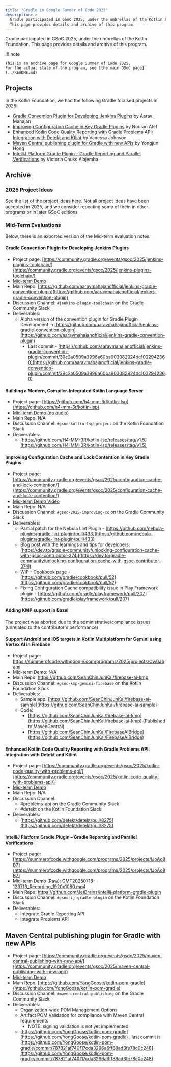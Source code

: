 ```yaml
---
title: "Gradle in Google Summer of Code 2025"
description: >
  Gradle participated in GSoC 2025, under the umbrellas of the Kotlin Foundation.
  This page provides details and archive of this program.
---
```


Gradle participated in GSoC 2025, under the umbrellas of the Kotlin Foundation.
This page provides details and archive of this program.

!!! note

    This is an archive page for Google Summer of Code 2025.
    For the actual state of the program, see [the main GSoC page](../README.md)

## Projects

In the Kotlin Foundation, we had the following Gradle focused projects in 2025:

- [Gradle Convention Plugin for Developing Jenkins Plugins](./jenkins-plugins-toolchain.md) by Aarav Mahajan
- [Improving Configuration Cache in Key Gradle Plugins](./configuration-cache-and-lock-contention.md) by Nouran Atef
- [Enhanced Kotlin Code Quality Reporting with Gradle Problems API: Integration with Detekt and Ktlint](./kotlin-code-quality-with-problems-api.md) by Vanessa Johnson
- [Maven Central publishing plugin for Gradle with new APIs](./maven-central-publishing-with-new-api.md) by Yongjun Hong
- [IntelliJ Platform Gradle Plugin – Gradle Reporting and Parallel Verifications](./intellij-platform-gradle-plugin.md) by Victoria Chuks Alajemba

## Archive

### 2025 Project Ideas

See the list of the project ideas [here](./project-ideas.md).
Not all project ideas have been accepted in 2025,
and we consider repeating some of them in other programs or in later GSoC editions

### Mid-Term Evaluations

Below, there is an exported version of the Mid-term evaluation notes.

#### Gradle Convention Plugin for Developing Jenkins Plugins

* Project page: [https://community.gradle.org/events/gsoc/2025/jenkins-plugins-toolchain/](https://community.gradle.org/events/gsoc/2025/jenkins-plugins-toolchain/)   
* [Mid-term Demo](https://drive.google.com/file/d/1VaGFiRP466RS1FyaT6rT7xskZKXJ50x_/view?usp=drive_link)   
* Main Repo: [https://github.com/aaravmahajanofficial/jenkins-gradle-convention-plugin](https://github.com/aaravmahajanofficial/jenkins-gradle-convention-plugin)   
* Discussion Channel: `#jenkins-plugin-toolchain` on the Gradle Community Slack   
* Deliverables:  
  * Alpha version of the convention plugin for Gradle Plugin Development in [https://github.com/aaravmahajanofficial/jenkins-gradle-convention-plugin](https://github.com/aaravmahajanofficial/jenkins-gradle-convention-plugin)   
    * Last commit \- [https://github.com/aaravmahajanofficial/jenkins-gradle-convention-plugin/commit/39c2a0509a3996a60ba903082924dc1032942360](https://github.com/aaravmahajanofficial/jenkins-gradle-convention-plugin/commit/39c2a0509a3996a60ba903082924dc1032942360) 

#### Building a Modern, Compiler-Integrated Kotlin Language Server

* Project page: [https://github.com/h4-mm-3r/kotlin-lsp](https://github.com/h4-mm-3r/kotlin-lsp)  
* [Mid-term Demo (no audio)](https://drive.google.com/file/d/1vWBwxK8pWeLDJQAuV-B4mSm-ET6R3UnD/view?usp=drive_link)   
* Main Repo: N/A  
* Discussion Channel: `#gsoc-kotlin-lsp-project` on the Kotlin Foundation Slack
* Deliverables:  
  * [https://github.com/H4-MM-3R/kotlin-lsp/releases/tag/v1.5](https://github.com/H4-MM-3R/kotlin-lsp/releases/tag/v1.5)

#### Improving Configuration Cache and Lock Contention in Key Gradle Plugins

* Project page: [https://community.gradle.org/events/gsoc/2025/configuration-cache-and-lock-contention/](https://community.gradle.org/events/gsoc/2025/configuration-cache-and-lock-contention/)   
* [Mid-term Demo Video](https://drive.google.com/file/d/1c8CXnyQpNG0WQOWdWbe-gbxOPOufQAcD/view?usp=drive_link)
* Main Repo: N/A  
* Discussion Channel: `#gsoc-2025-improving-cc` on the Gradle Community Slack  
* Deliverables:  
  * Partial patch for the Nebula Lint Plugin \-  [https://github.com/nebula-plugins/gradle-lint-plugin/pull/433](https://github.com/nebula-plugins/gradle-lint-plugin/pull/433)
  * Blog post with the learnings and tips for developers: [https://dev.to/gradle-community/unlocking-configuration-cache-with-gsoc-contributor-374l](https://dev.to/gradle-community/unlocking-configuration-cache-with-gsoc-contributor-374l)   
  * WiP \- Cookbook page \- [https://github.com/gradle/cookbook/pull/52](https://github.com/gradle/cookbook/pull/52)
  * Fixing Configuration Cache compatibility issue in Play Framework plugin \- [https://github.com/gradle/playframework/pull/207](https://github.com/gradle/playframework/pull/207) 

#### Adding KMP support in Bazel

The project was aborted due to the administrative/compliance issues (unrelated to the contributor's performance)

#### Support Android and iOS targets in Kotlin Multiplatform for Gemini using Vertex AI in Firebase

* Project page: https://summerofcode.withgoogle.com/programs/2025/projects/Ow6J6ami  
* Mid-term Demo: N/A
* Main Repo: https://github.com/SeanChinJunKai/firebase-ai-kmp  
* Discussion Channel: `#gsoc-kmp-gemini-firebase` on the Kotlin Foundation Slack  
* Deliverables:  
  * Sample app: [https://github.com/SeanChinJunKai/firebase-ai-sample](https://github.com/SeanChinJunKai/firebase-ai-sample)  
  * Code:   
    * [https://github.com/SeanChinJunKai/firebase-ai-kmp](https://github.com/SeanChinJunKai/firebase-ai-kmp) (Published to MavenCentral)  
    * [https://github.com/SeanChinJunKai/FirebaseAIBridge](https://github.com/SeanChinJunKai/FirebaseAIBridge)

#### Enhanced Kotlin Code Quality Reporting with Gradle Problems API: Integration with Detekt and Ktlint

* Project page: [https://community.gradle.org/events/gsoc/2025/kotlin-code-quality-with-problems-api/](https://community.gradle.org/events/gsoc/2025/kotlin-code-quality-with-problems-api/)   
* [Mid-term Demo](https://drive.google.com/file/d/1Eulmey166Whm5me3lq7C0IlywSgT5ubr/view?usp=drive_link)
* Main Repo: N/A
* Discussion Channel:   
  * \#problems-api on the Gradle Community Slack  
  * \#detekt on the Kotlin Foundation Slack  
* Deliverables:  
  * [https://github.com/detekt/detekt/pull/8275](https://github.com/detekt/detekt/pull/8275) 

#### IntelliJ Platform Gradle Plugin – Gradle Reporting and Parallel Verifications

* Project page: [https://summerofcode.withgoogle.com/programs/2025/projects/lJoAo8B7](https://summerofcode.withgoogle.com/programs/2025/projects/lJoAo8B7)   
* Mid-term Demo (Raw): [GMT20250718-123713\_Recording\_1920x1080.mp4](https://drive.google.com/file/d/1gUZ_nyLN689sYaEDc4p5QVFpwoDyM0WS/view?usp=sharing)  
* Main Repo: https://github.com/JetBrains/intellij-platform-gradle-plugin  
* Discussion Channel: `#gsoc-ij-gradle-plugin` on the Kotlin Foundation Slack   
* Deliverables:  
  * Integrate Gradle Reporting API  
  * Integrate Problems API

## Maven Central publishing plugin for Gradle with new APIs

* Project page: [https://community.gradle.org/events/gsoc/2025/maven-central-publishing-with-new-api/](https://community.gradle.org/events/gsoc/2025/maven-central-publishing-with-new-api/)   
* [Mid-term Demo](https://drive.google.com/file/d/1McNXyBdIQpEPqTn2ZRjnYJ4E8JNwHMZE/view?usp=drive_link)   
* Main Repo: [https://github.com/YongGoose/kotlin-pom-gradle](https://github.com/YongGoose/kotlin-pom-gradle)   
* Discussion Channel: `#maven-central-publishing` on the Gradle Community Slack  
* Deliverables:  
  * Organization-wide POM Management Options  
  * Artifact POM Validation for compliance with Maven Central requirements  
    * NOTE: signing validation is not yet implemented  
  * [https://github.com/YongGoose/kotlin-pom-gradle](https://github.com/YongGoose/kotlin-pom-gradle) , last commit is [https://github.com/YongGoose/kotlin-pom-gradle/commit/787821af740f17cda3296a6ff88ad3fe78c0c248](https://github.com/YongGoose/kotlin-pom-gradle/commit/787821af740f17cda3296a6ff88ad3fe78c0c248) 
